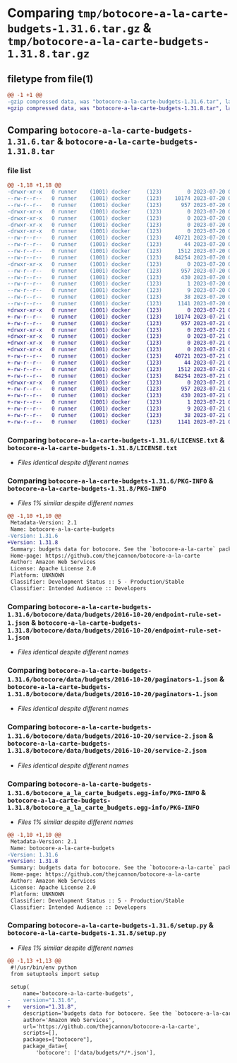 # Comparing `tmp/botocore-a-la-carte-budgets-1.31.6.tar.gz` & `tmp/botocore-a-la-carte-budgets-1.31.8.tar.gz`

## filetype from file(1)

```diff
@@ -1 +1 @@
-gzip compressed data, was "botocore-a-la-carte-budgets-1.31.6.tar", last modified: Thu Jul 20 01:20:11 2023, max compression
+gzip compressed data, was "botocore-a-la-carte-budgets-1.31.8.tar", last modified: Fri Jul 21 01:21:20 2023, max compression
```

## Comparing `botocore-a-la-carte-budgets-1.31.6.tar` & `botocore-a-la-carte-budgets-1.31.8.tar`

### file list

```diff
@@ -1,18 +1,18 @@
-drwxr-xr-x   0 runner    (1001) docker     (123)        0 2023-07-20 01:20:11.410608 botocore-a-la-carte-budgets-1.31.6/
--rw-r--r--   0 runner    (1001) docker     (123)    10174 2023-07-20 01:20:11.000000 botocore-a-la-carte-budgets-1.31.6/LICENSE.txt
--rw-r--r--   0 runner    (1001) docker     (123)      957 2023-07-20 01:20:11.410608 botocore-a-la-carte-budgets-1.31.6/PKG-INFO
-drwxr-xr-x   0 runner    (1001) docker     (123)        0 2023-07-20 01:20:11.410608 botocore-a-la-carte-budgets-1.31.6/botocore/
-drwxr-xr-x   0 runner    (1001) docker     (123)        0 2023-07-20 01:20:11.410608 botocore-a-la-carte-budgets-1.31.6/botocore/data/
-drwxr-xr-x   0 runner    (1001) docker     (123)        0 2023-07-20 01:20:11.410608 botocore-a-la-carte-budgets-1.31.6/botocore/data/budgets/
-drwxr-xr-x   0 runner    (1001) docker     (123)        0 2023-07-20 01:20:11.410608 botocore-a-la-carte-budgets-1.31.6/botocore/data/budgets/2016-10-20/
--rw-r--r--   0 runner    (1001) docker     (123)    40721 2023-07-20 01:19:55.000000 botocore-a-la-carte-budgets-1.31.6/botocore/data/budgets/2016-10-20/endpoint-rule-set-1.json
--rw-r--r--   0 runner    (1001) docker     (123)       44 2023-07-20 01:19:55.000000 botocore-a-la-carte-budgets-1.31.6/botocore/data/budgets/2016-10-20/examples-1.json
--rw-r--r--   0 runner    (1001) docker     (123)     1512 2023-07-20 01:19:55.000000 botocore-a-la-carte-budgets-1.31.6/botocore/data/budgets/2016-10-20/paginators-1.json
--rw-r--r--   0 runner    (1001) docker     (123)    84254 2023-07-20 01:19:55.000000 botocore-a-la-carte-budgets-1.31.6/botocore/data/budgets/2016-10-20/service-2.json
-drwxr-xr-x   0 runner    (1001) docker     (123)        0 2023-07-20 01:20:11.410608 botocore-a-la-carte-budgets-1.31.6/botocore_a_la_carte_budgets.egg-info/
--rw-r--r--   0 runner    (1001) docker     (123)      957 2023-07-20 01:20:11.000000 botocore-a-la-carte-budgets-1.31.6/botocore_a_la_carte_budgets.egg-info/PKG-INFO
--rw-r--r--   0 runner    (1001) docker     (123)      430 2023-07-20 01:20:11.000000 botocore-a-la-carte-budgets-1.31.6/botocore_a_la_carte_budgets.egg-info/SOURCES.txt
--rw-r--r--   0 runner    (1001) docker     (123)        1 2023-07-20 01:20:11.000000 botocore-a-la-carte-budgets-1.31.6/botocore_a_la_carte_budgets.egg-info/dependency_links.txt
--rw-r--r--   0 runner    (1001) docker     (123)        9 2023-07-20 01:20:11.000000 botocore-a-la-carte-budgets-1.31.6/botocore_a_la_carte_budgets.egg-info/top_level.txt
--rw-r--r--   0 runner    (1001) docker     (123)       38 2023-07-20 01:20:11.410608 botocore-a-la-carte-budgets-1.31.6/setup.cfg
--rw-r--r--   0 runner    (1001) docker     (123)     1141 2023-07-20 01:20:11.000000 botocore-a-la-carte-budgets-1.31.6/setup.py
+drwxr-xr-x   0 runner    (1001) docker     (123)        0 2023-07-21 01:21:20.062900 botocore-a-la-carte-budgets-1.31.8/
+-rw-r--r--   0 runner    (1001) docker     (123)    10174 2023-07-21 01:21:19.000000 botocore-a-la-carte-budgets-1.31.8/LICENSE.txt
+-rw-r--r--   0 runner    (1001) docker     (123)      957 2023-07-21 01:21:20.062900 botocore-a-la-carte-budgets-1.31.8/PKG-INFO
+drwxr-xr-x   0 runner    (1001) docker     (123)        0 2023-07-21 01:21:20.058900 botocore-a-la-carte-budgets-1.31.8/botocore/
+drwxr-xr-x   0 runner    (1001) docker     (123)        0 2023-07-21 01:21:20.058900 botocore-a-la-carte-budgets-1.31.8/botocore/data/
+drwxr-xr-x   0 runner    (1001) docker     (123)        0 2023-07-21 01:21:20.058900 botocore-a-la-carte-budgets-1.31.8/botocore/data/budgets/
+drwxr-xr-x   0 runner    (1001) docker     (123)        0 2023-07-21 01:21:20.058900 botocore-a-la-carte-budgets-1.31.8/botocore/data/budgets/2016-10-20/
+-rw-r--r--   0 runner    (1001) docker     (123)    40721 2023-07-21 01:21:06.000000 botocore-a-la-carte-budgets-1.31.8/botocore/data/budgets/2016-10-20/endpoint-rule-set-1.json
+-rw-r--r--   0 runner    (1001) docker     (123)       44 2023-07-21 01:21:06.000000 botocore-a-la-carte-budgets-1.31.8/botocore/data/budgets/2016-10-20/examples-1.json
+-rw-r--r--   0 runner    (1001) docker     (123)     1512 2023-07-21 01:21:06.000000 botocore-a-la-carte-budgets-1.31.8/botocore/data/budgets/2016-10-20/paginators-1.json
+-rw-r--r--   0 runner    (1001) docker     (123)    84254 2023-07-21 01:21:06.000000 botocore-a-la-carte-budgets-1.31.8/botocore/data/budgets/2016-10-20/service-2.json
+drwxr-xr-x   0 runner    (1001) docker     (123)        0 2023-07-21 01:21:20.062900 botocore-a-la-carte-budgets-1.31.8/botocore_a_la_carte_budgets.egg-info/
+-rw-r--r--   0 runner    (1001) docker     (123)      957 2023-07-21 01:21:20.000000 botocore-a-la-carte-budgets-1.31.8/botocore_a_la_carte_budgets.egg-info/PKG-INFO
+-rw-r--r--   0 runner    (1001) docker     (123)      430 2023-07-21 01:21:20.000000 botocore-a-la-carte-budgets-1.31.8/botocore_a_la_carte_budgets.egg-info/SOURCES.txt
+-rw-r--r--   0 runner    (1001) docker     (123)        1 2023-07-21 01:21:20.000000 botocore-a-la-carte-budgets-1.31.8/botocore_a_la_carte_budgets.egg-info/dependency_links.txt
+-rw-r--r--   0 runner    (1001) docker     (123)        9 2023-07-21 01:21:20.000000 botocore-a-la-carte-budgets-1.31.8/botocore_a_la_carte_budgets.egg-info/top_level.txt
+-rw-r--r--   0 runner    (1001) docker     (123)       38 2023-07-21 01:21:20.062900 botocore-a-la-carte-budgets-1.31.8/setup.cfg
+-rw-r--r--   0 runner    (1001) docker     (123)     1141 2023-07-21 01:21:19.000000 botocore-a-la-carte-budgets-1.31.8/setup.py
```

### Comparing `botocore-a-la-carte-budgets-1.31.6/LICENSE.txt` & `botocore-a-la-carte-budgets-1.31.8/LICENSE.txt`

 * *Files identical despite different names*

### Comparing `botocore-a-la-carte-budgets-1.31.6/PKG-INFO` & `botocore-a-la-carte-budgets-1.31.8/PKG-INFO`

 * *Files 1% similar despite different names*

```diff
@@ -1,10 +1,10 @@
 Metadata-Version: 2.1
 Name: botocore-a-la-carte-budgets
-Version: 1.31.6
+Version: 1.31.8
 Summary: budgets data for botocore. See the `botocore-a-la-carte` package for more info.
 Home-page: https://github.com/thejcannon/botocore-a-la-carte
 Author: Amazon Web Services
 License: Apache License 2.0
 Platform: UNKNOWN
 Classifier: Development Status :: 5 - Production/Stable
 Classifier: Intended Audience :: Developers
```

### Comparing `botocore-a-la-carte-budgets-1.31.6/botocore/data/budgets/2016-10-20/endpoint-rule-set-1.json` & `botocore-a-la-carte-budgets-1.31.8/botocore/data/budgets/2016-10-20/endpoint-rule-set-1.json`

 * *Files identical despite different names*

### Comparing `botocore-a-la-carte-budgets-1.31.6/botocore/data/budgets/2016-10-20/paginators-1.json` & `botocore-a-la-carte-budgets-1.31.8/botocore/data/budgets/2016-10-20/paginators-1.json`

 * *Files identical despite different names*

### Comparing `botocore-a-la-carte-budgets-1.31.6/botocore/data/budgets/2016-10-20/service-2.json` & `botocore-a-la-carte-budgets-1.31.8/botocore/data/budgets/2016-10-20/service-2.json`

 * *Files identical despite different names*

### Comparing `botocore-a-la-carte-budgets-1.31.6/botocore_a_la_carte_budgets.egg-info/PKG-INFO` & `botocore-a-la-carte-budgets-1.31.8/botocore_a_la_carte_budgets.egg-info/PKG-INFO`

 * *Files 1% similar despite different names*

```diff
@@ -1,10 +1,10 @@
 Metadata-Version: 2.1
 Name: botocore-a-la-carte-budgets
-Version: 1.31.6
+Version: 1.31.8
 Summary: budgets data for botocore. See the `botocore-a-la-carte` package for more info.
 Home-page: https://github.com/thejcannon/botocore-a-la-carte
 Author: Amazon Web Services
 License: Apache License 2.0
 Platform: UNKNOWN
 Classifier: Development Status :: 5 - Production/Stable
 Classifier: Intended Audience :: Developers
```

### Comparing `botocore-a-la-carte-budgets-1.31.6/setup.py` & `botocore-a-la-carte-budgets-1.31.8/setup.py`

 * *Files 1% similar despite different names*

```diff
@@ -1,13 +1,13 @@
 #!/usr/bin/env python
 from setuptools import setup
 
 setup(
     name='botocore-a-la-carte-budgets',
-    version="1.31.6",
+    version="1.31.8",
     description='budgets data for botocore. See the `botocore-a-la-carte` package for more info.',
     author='Amazon Web Services',
     url='https://github.com/thejcannon/botocore-a-la-carte',
     scripts=[],
     packages=["botocore"],
     package_data={
         'botocore': ['data/budgets/*/*.json'],
```

